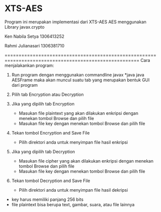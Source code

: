 # XTS-AES

Program ini merupakan implementasi dari XTS-AES
AES menggunakan Library javax.crypto

Ken Nabila Setya	1306413252

Rahmi Julianasari	1306381710

======================================================================================================
Cara menjalakankan program:

1. Run program dengan menggunakan commandline
	javax *java
	java AESFrame
	maka akan muncul suatu tab yang merupakan bentuk GUI dari program	

2. Pilih tab Encryption atau Decryption

3. Jika yang dipilih tab Encryption
	- Masukan file plaintext yang akan dilakukan enkripsi dengan menekan tombol Browse dan pilih file
	- Masukan file key dengan menekan tombol Browse dan pilih file
	
4. Tekan tombol Encryption and Save File
	- Pilih direktori anda untuk menyimpan file hasil  enkripsi
	
5. Jika yang dipilih tab Decryption
  	- Masukan file cipher yang akan dilakukan enkripsi dengan menekan tombol Browse dan pilih file
	- Masukan file key dengan menekan tombol Browse dan pilih file
	
6. Tekan tombol Decryption and Save File
	- Pilih direktori anda untuk menyimpan file hasil dekripsi
	
 * key harus memiliki panjang 256 bits
 * file plaintext bisa berupa text, gambar, suara, atau file lainnya
